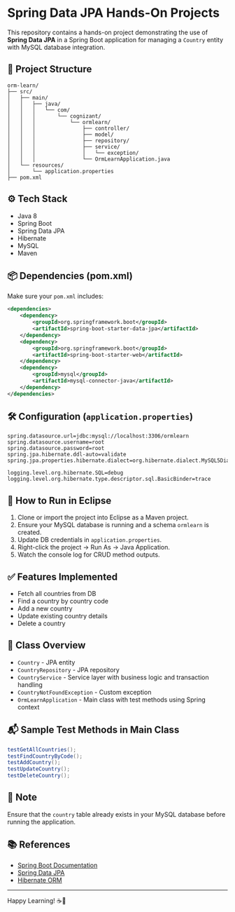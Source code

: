 
# Spring Data JPA Hands-On Projects

This repository contains a hands-on project demonstrating the use of **Spring Data JPA** in a Spring Boot application for managing a `Country` entity with MySQL database integration.

## 📁 Project Structure

```
orm-learn/
├── src/
│   ├── main/
│   │   ├── java/
│   │   │   └── com/
│   │   │       └── cognizant/
│   │   │           └── ormlearn/
│   │   │               ├── controller/
│   │   │               ├── model/
│   │   │               ├── repository/
│   │   │               ├── service/
│   │   │               │   └── exception/
│   │   │               └── OrmLearnApplication.java
│   └── resources/
│       └── application.properties
├── pom.xml
```

## ⚙️ Tech Stack

- Java 8
- Spring Boot
- Spring Data JPA
- Hibernate
- MySQL
- Maven

## 📦 Dependencies (pom.xml)

Make sure your `pom.xml` includes:

```xml
<dependencies>
    <dependency>
        <groupId>org.springframework.boot</groupId>
        <artifactId>spring-boot-starter-data-jpa</artifactId>
    </dependency>
    <dependency>
        <groupId>org.springframework.boot</groupId>
        <artifactId>spring-boot-starter-web</artifactId>
    </dependency>
    <dependency>
        <groupId>mysql</groupId>
        <artifactId>mysql-connector-java</artifactId>
    </dependency>
</dependencies>
```

## 🛠️ Configuration (`application.properties`)

```properties
spring.datasource.url=jdbc:mysql://localhost:3306/ormlearn
spring.datasource.username=root
spring.datasource.password=root
spring.jpa.hibernate.ddl-auto=validate
spring.jpa.properties.hibernate.dialect=org.hibernate.dialect.MySQL5Dialect

logging.level.org.hibernate.SQL=debug
logging.level.org.hibernate.type.descriptor.sql.BasicBinder=trace
```

## 🚀 How to Run in Eclipse

1. Clone or import the project into Eclipse as a Maven project.
2. Ensure your MySQL database is running and a schema `ormlearn` is created.
3. Update DB credentials in `application.properties`.
4. Right-click the project → Run As → Java Application.
5. Watch the console log for CRUD method outputs.

## ✅ Features Implemented

- Fetch all countries from DB
- Find a country by country code
- Add a new country
- Update existing country details
- Delete a country

## 📄 Class Overview

- `Country` - JPA entity
- `CountryRepository` - JPA repository
- `CountryService` - Service layer with business logic and transaction handling
- `CountryNotFoundException` - Custom exception
- `OrmLearnApplication` - Main class with test methods using Spring context

## 📬 Sample Test Methods in Main Class

```java
testGetAllCountries();
testFindCountryByCode();
testAddCountry();
testUpdateCountry();
testDeleteCountry();
```

## 📌 Note

Ensure that the `country` table already exists in your MySQL database before running the application.

## 📚 References

- [Spring Boot Documentation](https://docs.spring.io/spring-boot/docs/current/reference/htmlsingle/)
- [Spring Data JPA](https://spring.io/projects/spring-data-jpa)
- [Hibernate ORM](https://hibernate.org/orm/)

---

Happy Learning! ☕🚀
